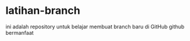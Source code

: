 # latihan-branch
ini adalah repository untuk belajar membuat branch baru di GitHub
github bermanfaat
